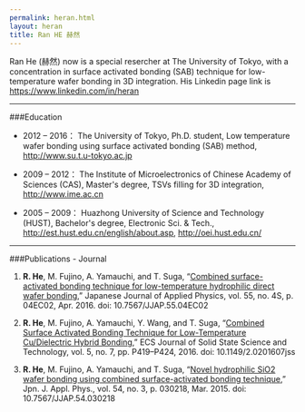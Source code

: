 ```yaml
---
permalink: heran.html
layout: heran
title: Ran HE 赫然
---
```

Ran He (赫然) now is a special resercher at The University of Tokyo, with a concentration in surface activated bonding (SAB) technique for low-temperature wafer bonding in 3D integration. His Linkedin page link is https://www.linkedin.com/in/heran

----

###Education
* 2012 – 2016：
The University of Tokyo,
Ph.D. student, Low temperature wafer bonding using surface activated bonding (SAB) method, 
http://www.su.t.u-tokyo.ac.jp

* 2009 – 2012：
The Institute of Microelectronics of Chinese Academy of Sciences (CAS),
Master's degree, TSVs filling for 3D integration, 
http://www.ime.ac.cn

* 2005 – 2009：
Huazhong University of Science and Technology (HUST),
Bachelor's degree, Electronic Sci. & Tech., 
http://est.hust.edu.cn/english/about.asp, http://oei.hust.edu.cn/

----

###Publications - Journal
1. **R. He**, M. Fujino, A. Yamauchi, and T. Suga, “[Combined surface-activated bonding technique for low-temperature hydrophilic direct wafer bonding](http://dx.doi.org/10.7567/JJAP.55.04EC02),” Japanese Journal of Applied Physics, vol. 55, no. 4S, p. 04EC02, Apr. 2016. doi: 10.7567/JJAP.55.04EC02

2. **R. He**, M. Fujino, A. Yamauchi, Y. Wang, and T. Suga, “[Combined Surface Activated Bonding Technique for Low-Temperature Cu/Dielectric Hybrid Bonding](http://dx.doi.org/10.1149/2.0201607jss),” ECS Journal of Solid State Science and Technology, vol. 5, no. 7, pp. P419–P424, 2016. doi: 10.1149/2.0201607jss

3. **R. He**, M. Fujino, A. Yamauchi, and T. Suga, “[Novel hydrophilic SiO2 wafer bonding using combined surface-activated bonding technique](http://dx.doi.org/10.7567/JJAP.54.030218),” Jpn. J. Appl. Phys., vol. 54, no. 3, p. 030218, Mar. 2015. doi: 10.7567/JJAP.54.030218
